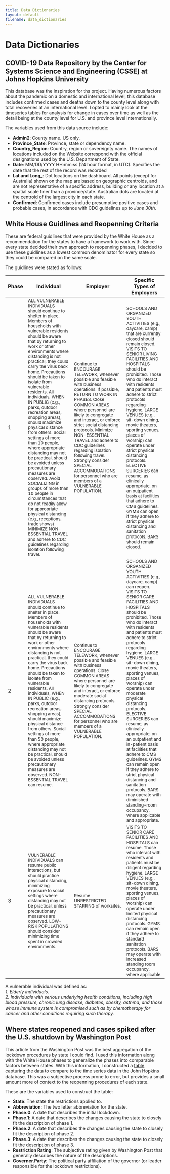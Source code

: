 ```yaml
---
title: Data Dictionaries
layout: default
filename: data_dictionaries
--- 
```


# Data Dictionaries

## COVID-19 Data Repository by the Center for Systems Science and Engineering (CSSE) at Johns Hopkins University

This database was the inspiration for ths project. Having numerous factors about the pandemic on a domestic and international level,
this database includes confirmed cases and deaths down to the county level along with total recoveries at an international level. 
I opted to mainly look at the timeseries tables for analysis for change in cases over time as well as the detail being at the county level for U.S.
and province level internationally.

The variables used from this data source include:

- **Admin2**: County name. US only.
- **Province_State**: Province, state or dependency name.
- **Country_Region**: Country, region or sovereignty name. The names of locations included on the Website correspond with the official designations used by the U.S. Department of State.
- **Date**: MM/DD/YYYY HH:mm:ss (24 hour format, in UTC). Specifies the date that the rest of the record was recorded
- **Lat and Long_**: Dot locations on the dashboard. All points (except for Australia) shown on the map are based on geographic centroids, and are not representative of a specific address, building or any location at a spatial scale finer than a province/state. Australian dots are located at the centroid of the largest city in each state.
- **Confirmed**: Confirmed cases include presumptive positive cases and probable cases, in accordance with CDC guidelines up to *June 30th.*

## White House Guidlines and Reopenning Criteria

These are federal guidlines that were provided by the White House as a recommendation for the states to have a framework to work with.
Since every state decided their own approach to reopenning phases, I decided to use these guidlines as a lowest common denominator for 
every state so they could be compared on the same scale.

The guidlines were stated as follows:


| Phase | Individual | Employer | Specific Types of Employers |
|-------|------------|----------|-----------------------------|
|   1   |<sub>ALL VULNERABLE INDIVIDUALS should continue to shelter in place. Members of households with vulnerable residents should be aware that by returning to work or other environments where distancing is not practical, they could carry the virus back home. Precautions should be taken to isolate from vulnerable residents. All individuals, WHEN IN PUBLIC (e.g., parks, outdoor recreation areas, shopping areas), should maximize physical distance from others. Social settings of more than 10 people, where appropriate distancing may not be practical, should be avoided unless precautionary measures are observed. Avoid SOCIALIZING in groups of more than 10 people in circumstances that do not readily allow for appropriate physical distancing (e.g., receptions, trade shows) MINIMIZE NON-ESSENTIAL TRAVEL and adhere to CDC guidelines regarding isolation following travel.</sub>|<sub>Continue to ENCOURAGE TELEWORK, whenever possible and feasible with business operations. If possible, RETURN TO WORK IN PHASES. Close COMMON AREAS where personnel are likely to congregate and interact, or enforce strict social distancing protocols. Minimize NON-ESSENTIAL TRAVEL and adhere to CDC guidelines regarding isolation following travel. Strongly consider SPECIAL ACCOMMODATIONS for personnel who are members of a VULNERABLE POPULATION.</sub>|<sub>SCHOOLS AND ORGANIZED YOUTH ACTIVITIES (e.g., daycare, camp) that are currently closed should remain closed. VISITS TO SENIOR LIVING FACILITIES AND HOSPITALS should be prohibited. Those who do interact with residents and patients must adhere to strict protocols regarding hygiene. LARGE VENUES (e.g., sit-down dining, movie theaters, sporting venues, places of worship) can operate under strict physical distancing protocols. ELECTIVE SURGERIES can resume, as clinically appropriate, on an outpatient basis at facilities that adhere to CMS guidelines. GYMS can open if they adhere to strict physical distancing and sanitation protocols. BARS should remain closed.</sub>|
|   2   |<sub>ALL VULNERABLE INDIVIDUALS should continue to shelter in place. Members of households with vulnerable residents should be aware that by returning to work or other environments where distancing is not practical, they could carry the virus back home. Precautions should be taken to isolate from vulnerable residents. All individuals, WHEN IN PUBLIC (e.g., parks, outdoor recreation areas, shopping areas), should maximize physical distance from others. Social settings of more than 50 people, where appropriate distancing may not be practical, should be avoided unless precautionary measures are observed. NON-ESSENTIAL TRAVEL can resume.</sub>|<sub>Continue to ENCOURAGE TELEWORK, whenever possible and feasible with business operations. Close COMMON AREAS where personnel are likely to congregate and interact, or enforce moderate social distancing protocols. Strongly consider SPECIAL ACCOMMODATIONS for personnel who are members of a VULNERABLE POPULATION.</sub>|<sub>SCHOOLS AND ORGANIZED YOUTH ACTIVITIES (e.g., daycare, camp) can reopen. VISITS TO SENIOR CARE FACILITIES AND HOSPITALS should be prohibited. Those who do interact with residents and patients must adhere to strict protocols regarding hygiene. LARGE VENUES (e.g., sit-down dining, movie theaters, sporting venues, places of worship) can operate under moderate physical distancing protocols. ELECTIVE SURGERIES can resume, as clinically appropriate, on an outpatient and in-patient basis at facilities that adhere to CMS guidelines. GYMS can remain open if they adhere to strict physical distancing and sanitation protocols. BARS may operate with diminished standing-room occupancy, where applicable and appropriate.</sub>|
|   3   |<sub>VULNERABLE INDIVIDUALS can resume public interactions, but should practice physical distancing, minimizing exposure to social settings where distancing may not be practical, unless precautionary measures are observed. LOW-RISK POPULATIONS should consider minimizing time spent in crowded environments.</sub>|<sub>Resume UNRESTRICTED STAFFING of worksites.</sub>|<sub>VISITS TO SENIOR CARE FACILITIES AND HOSPITALS can resume. Those who interact with residents and patients must be diligent regarding hygiene. LARGE VENUES (e.g., sit-down dining, movie theaters, sporting venues, places of worship) can operate under limited physical distancing protocols. GYMS can remain open if they adhere to standard sanitation protocols. BARS may operate with increased standing room occupancy, where applicable.</sub>|

A vulnerable individual was defined as:  
*1. Elderly individuals.*  
*2. Individuals with serious underlying health conditions, including high blood pressure, chronic lung disease,
diabetes, obesity, asthma, and those whose immune system is compromised such as by chemotherapy for cancer and other conditions requiring such therapy.*

## Where states reopened and cases spiked after the U.S. shutdown by Washington Post

This article from the Washington Post was the best aggregation of the lockdown procedures by state I could find. I used this information along with the White House phases to generalize the phases into comparable factors between states. With this information, I constructed a [table](https://github.com/ander428/JohnHopkins_COVID-19/blob/master/data/pandemic/WP_phases_6.30.20.csv) capturing the data to compare to the time series data in the John Hopkins database. This was a subjective process prone to error, but provides a small amount more of context to the reopenning procedures of each state.

These are the variables used to construct the table:

- **State**: The state the restrictions applied to.
- **Abbreviation**: The two letter abbreviation for the state.
- **Phase.0**: A date that describes the initial lockdown.
- **Phase.1**: A date that describes the changes causing the state to closely fit the description of phase 1.
- **Phase.2**: A date that describes the changes causing the state to closely fit the description of phase 2.
- **Phase.3**: A date that describes the changes causing the state to closely fit the description of phase 3.
- **Restriction Rating**: The subjective rating given by Washington Post that generally describes the nature of the descriptions.
- **Governer.Party**: The political party affiliation of the governor (or leader responsible for the lockdown restrictions).

